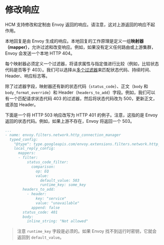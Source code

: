 # 修改响应

HCM 支持修改和定制由 Envoy 返回的响应。请注意，这对上游返回的响应不起作用。

本地回复是由 Envoy 生成的响应。本地回复的工作原理是定义一组**映射器（mapper）**，允许过滤和改变响应。例如，如果没有定义任何路由或上游集群，Envoy 会发送一个本地 HTTP 404。

每个映射器必须定义一个过滤器，将请求属性与指定值进行比较（例如，比较状态代码是否等于 403）。我们可以选择从[多个过滤器](https://www.envoyproxy.io/docs/envoy/latest/api-v3/config/accesslog/v3/accesslog.proto#envoy-v3-api-msg-config-accesslog-v3-accesslogfilter)来匹配状态代码、持续时间、Header、响应标志等。

除了过滤器字段，映射器还有新的状态代码（`status_code`）、正文（`body` 和 `body_format_override`）和 Header（`headers_to_add`）字段。例如，我们可以有一个匹配请求状态代码 403 的过滤器，然后将状态代码改为 500，更新正文，或添加 Header。

下面是一个将 HTTP 503 响应改写为 HTTP 401 的例子。注意，这指的是 Envoy 返回的状态代码。例如，如果上游不存在，Envoy 将返回一个 503。

```yaml
...
- name: envoy.filters.network.http_connection_manager
  typed_config:
    "@type": type.googleapis.com/envoy.extensions.filters.network.http_connection_manager.v3.HttpConnectionManager
    local_reply_config:
      mappers:
      - filter:
          status_code_filter:
            comparison:
              op: EQ
              value:
                default_value: 503
                runtime_key: some_key
        headers_to_add:
          - header:
              key: "service"
              value: "unavailable"
            append: false
        status_code: 401
        body:
          inline_string: "Not allowed"
```

> 注意 `runtime_key` 字段是必须的。如果 Envoy 找不到运行时密钥，它就会返回到 `default_value`。